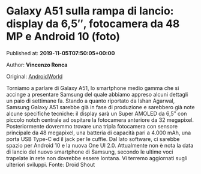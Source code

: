 
# Galaxy A51 sulla rampa di lancio: display da 6,5″, fotocamera da 48 MP e Android 10 (foto)

Published at: **2019-11-05T07:50:05+00:00**

Author: **Vincenzo Ronca**

Original: [AndroidWorld](https://www.androidworld.it/2019/11/05/galaxy-a51-sulla-rampa-lancio-display-65-fotocamera-48-mp-android-10-foto-678289/)

Torniamo a parlare di Galaxy A51, lo smartphone medio gamma che si accinge a presentare Samsung del quale abbiamo appreso alcuni dettagli un paio di settimane fa.
Stando a quanto riportato da Ishan Agarwal, Samsung Galaxy A51 sarebbe già in fase di produzione e sarebbero già note alcune specifiche tecniche: il display sarà un Super AMOLED da 6,5″ con piccolo notch centrale ad ospitare la fotocamera anteriore da 32 megapixel. Posteriormente dovremmo trovare una tripla fotocamera con sensore principale da 48 megapixel, una batteria di capacità pari a 4.000 mAh, una porta USB Type-C ed il jack per le cuffie. Dal lato software, ci sarebbe spazio per Android 10 e la nuova One UI 2.0.
Attualmente non è nota la data di lancio del nuovo smartphone di Samsung, secondo le ultime voci trapelate in rete non dovrebbe essere lontana. Vi terremo aggiornati sugli ulteriori sviluppi.
Fonte: Droid Shout
